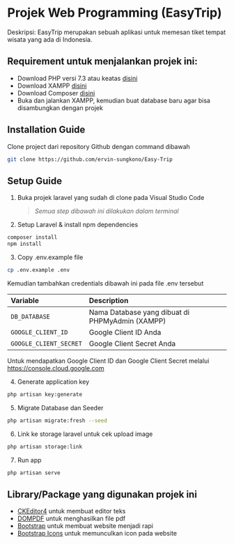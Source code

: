 # Projek Web Programming (EasyTrip)
Deskripsi: EasyTrip merupakan sebuah aplikasi untuk memesan tiket tempat wisata yang ada di Indonesia. 

## Requirement untuk menjalankan projek ini:
- Download PHP versi 7.3 atau keatas [disini](https://www.php.net/downloads.php)
- Download XAMPP [disini](https://www.apachefriends.org/download.html)
- Download Composer [disini](https://getcomposer.org/Composer-Setup.exe)   
- Buka dan jalankan XAMPP, kemudian buat database baru agar bisa disambungkan dengan projek

## Installation Guide
Clone project dari repository Github dengan command dibawah
```sh
git clone https://github.com/ervin-sungkono/Easy-Trip
```
## Setup Guide
1. Buka projek laravel yang sudah di clone pada Visual Studio Code
   > *Semua step dibawah ini dilakukan dalam terminal*
   
2. Setup Laravel & install npm dependencies
```sh
composer install
npm install
```

3. Copy .env.example file 
```sh
cp .env.example .env
```

Kemudian tambahkan credentials dibawah ini pada file .env tersebut

| Variable | Description |
| :--- | :--- |
| `DB_DATABASE` | Nama Database yang dibuat di PHPMyAdmin (XAMPP) |
| `GOOGLE_CLIENT_ID` | Google Client ID Anda |
| `GOOGLE_CLIENT_SECRET` | Google Client Secret Anda |

Untuk mendapatkan Google Client ID dan Google Client Secret melalui https://console.cloud.google.com

4. Generate application key
 ```sh
php artisan key:generate
```

5. Migrate Database dan Seeder
 ```sh
php artisan migrate:fresh --seed
```

6. Link ke storage laravel untuk cek upload image
```sh
php artisan storage:link
```

7. Run app
```sh
php artisan serve
```

## Library/Package yang digunakan projek ini
- [CKEditor4](https://ckeditor.com/ckeditor-4/download/) untuk membuat editor teks
- [DOMPDF](https://github.com/barryvdh/laravel-dompdf) untuk menghasilkan file pdf
- [Bootstrap](https://github.com/twbs/bootstrap) untuk membuat website menjadi rapi
- [Bootstrap Icons](https://github.com/twbs/icons) untuk memunculkan icon pada website
